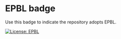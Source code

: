 # EPBL badge

Use this badge to indicate the repository adopts EPBL.

[![License: EPBL](https://img.shields.io/badge/License-EPBL-brightgreen?style=for-the-badge&labelColor=222&logo=data%3Aimage%2Fsvg%2Bxml%3Bbase64%2CPD94bWwgdmVyc2lvbj0iMS4wIiBlbmNvZGluZz0iVVRGLTgiPz4KPHN2ZyB4bWxucz0iaHR0cDovL3d3dy53My5vcmcvMjAwMC9zdmciIHZpZXdCb3g9IjAgMCAzMiAzMiIgZmlsbD0iI2ZmZiIgcm9sZT0iaW1nIiBhcmlhLWxhYmVsPSJQQkUtTCBtYXJrIj4KICA8IS0tIE91dGVyIHJpbmcgLS0%2BCiAgPHBhdGggZmlsbC1ydWxlPSJldmVub2RkIiBkPSJNMTYgMmExNCAxNCAwIDEgMCAwIDI4YTE0IDE0IDAgMSAwIDAtMjhabTAgNGExMCAxMCAwIDEgMSAwIDIwYTEwIDEwIDAgMSAxIDAtMjBaIiBjbGlwLXJ1bGU9ImV2ZW5vZGQiLz4KICA8IS0tIEVxdWFsaXR5IGJhcnMgLS0%2BCiAgPHJlY3QgeD0iOSIgeT0iMTMiIHdpZHRoPSIxNCIgaGVpZ2h0PSIyLjQiIHJ4PSIxLjIiLz4KICA8cmVjdCB4PSI5IiB5PSIxNyIgd2lkdGg9IjE0IiBoZWlnaHQ9IjIuNCIgcng9IjEuMiIvPgo8L3N2Zz4%3D)](https://github.com/by-The-Lindemans/Equitable_Public_Benefit_License/blob/main/LICENSE.txt)
